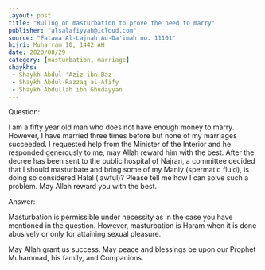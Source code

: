 ```yaml
---
layout: post
title: "Ruling on masturbation to prove the need to marry"
publisher: "alsalafiyyah@icloud.com"
source: "Fatawa Al-Lajnah Ad-Da'imah no. 11101"
hijri: Muharram 10, 1442 AH
date: 2020/08/29
category: [masturbation, marriage]
shaykhs: 
 - Shaykh Abdul-'Aziz ibn Baz
 - Shaykh Abdul-Razzaq al-Afify
 - Shaykh Abdullah ibn Ghudayyan
---
```


Question: 

I am a fifty year old man who does not have enough money to marry. However, I have married three times before but none of my marriages succeeded. I requested help from the Minister of the Interior and he responded generously to me, may Allah reward him with the best. After the decree has been sent to the public hospital of Najran, a committee decided that I should masturbate and bring some of my Maniy (spermatic fluid), is doing so considered Halal (lawful)? Please tell me how I can solve such a problem. May Allah reward you with the best.

Answer:

Masturbation is permissible under necessity as in the case you have mentioned in the question. However, masturbation is Haram when it is done abusively or only for attaining sexual pleasure.

May Allah grant us success. May peace and blessings be upon our Prophet Muhammad, his family, and Companions.
